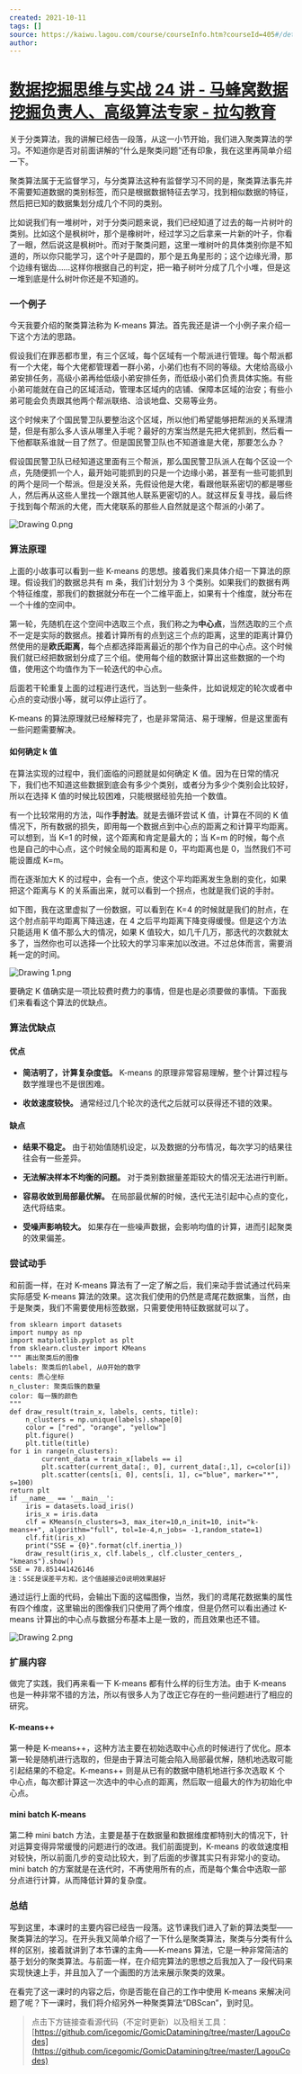 ```yaml
---
created: 2021-10-11
tags: []
source: https://kaiwu.lagou.com/course/courseInfo.htm?courseId=405#/detail/pc?id=4287
author: 
---
```


# [数据挖掘思维与实战 24 讲 - 马蜂窝数据挖掘负责人、高级算法专家 - 拉勾教育](https://kaiwu.lagou.com/course/courseInfo.htm?courseId=405#/detail/pc?id=4287)


关于分类算法，我的讲解已经告一段落，从这一小节开始，我们进入聚类算法的学习。不知道你是否对前面讲解的“什么是聚类问题”还有印象，我在这里再简单介绍一下。

聚类算法属于无监督学习，与分类算法这种有监督学习不同的是，聚类算法事先并不需要知道数据的类别标签，而只是根据数据特征去学习，找到相似数据的特征，然后把已知的数据集划分成几个不同的类别。

比如说我们有一堆树叶，对于分类问题来说，我们已经知道了过去的每一片树叶的类别。比如这个是枫树叶，那个是橡树叶，经过学习之后拿来一片新的叶子，你看了一眼，然后说这是枫树叶。而对于聚类问题，这里一堆树叶的具体类别你是不知道的，所以你只能学习，这个叶子是圆的，那个是五角星形的；这个边缘光滑，那个边缘有锯齿……这样你根据自己的判定，把一箱子树叶分成了几个小堆，但是这一堆到底是什么树叶你还是不知道的。

### 一个例子

今天我要介绍的聚类算法称为 K-means 算法。首先我还是讲一个小例子来介绍一下这个方法的思路。

假设我们在罪恶都市里，有三个区域，每个区域有一个帮派进行管理。每个帮派都有一个大佬，每个大佬都管理着一群小弟，小弟们也有不同的等级。大佬给高级小弟安排任务，高级小弟再给低级小弟安排任务，而低级小弟们负责具体实施。有些小弟可能就在自己的区域活动，管理本区域内的店铺、保障本区域的治安；有些小弟可能会负责跟其他两个帮派联络、洽谈地盘、交易等业务。

这个时候来了个国民警卫队要整治这个区域，所以他们希望能够把帮派的关系理清楚，但是有那么多人该从哪里入手呢？最好的方案当然是先把大佬抓到，然后看一下他都联系谁就一目了然了。但是国民警卫队也不知道谁是大佬，那要怎么办？

假设国民警卫队已经知道这里面有三个帮派，那么国民警卫队派人在每个区设一个点，先随便抓一个人，最开始可能抓到的只是一个边缘小弟，甚至有一些可能抓到的两个是同一个帮派。但是没关系，先假设他是大佬，看跟他联系密切的都是哪些人，然后再从这些人里找一个跟其他人联系更密切的人。就这样反复寻找，最后终于找到每个帮派的大佬，而大佬联系的那些人自然就是这个帮派的小弟了。

![Drawing 0.png](https://s0.lgstatic.com/i/image/M00/4F/87/CgqCHl9gf5yAU4WwAACqgSyrVqc484.png)

### 算法原理

上面的小故事可以看到一些 K-means 的思想。接着我们来具体介绍一下算法的原理。假设我们的数据总共有 m 条，我们计划分为 3 个类别。如果我们的数据有两个特征维度，那我们的数据就分布在一个二维平面上，如果有十个维度，就分布在一个十维的空间中。

第一轮，先随机在这个空间中选取三个点，我们称之为**中心点**，当然选取的三个点不一定是实际的数据点。接着计算所有的点到这三个点的距离，这里的距离计算仍然使用的是**欧氏距离**，每个点都选择距离最近的那个作为自己的中心点。这个时候我们就已经把数据划分成了三个组。使用每个组的数据计算出这些数据的一个均值，使用这个均值作为下一轮迭代的中心点。

后面若干轮重复上面的过程进行迭代，当达到一些条件，比如说规定的轮次或者中心点的变动很小等，就可以停止运行了。

K-means 的算法原理就已经解释完了，也是非常简洁、易于理解，但是这里面有一些问题需要解决。

#### 如何确定 k 值

在算法实现的过程中，我们面临的问题就是如何确定 K 值。因为在日常的情况下，我们也不知道这些数据到底会有多少个类别，或者分为多少个类别会比较好，所以在选择 K 值的时候比较困难，只能根据经验先拍一个数值。

有一个比较常用的方法，叫作**手肘法**。就是去循环尝试 K 值，计算在不同的 K 值情况下，所有数据的损失，即用每一个数据点到中心点的距离之和计算平均距离。可以想到，当 K=1 的时候，这个距离和肯定是最大的；当 K=m 的时候，每个点也是自己的中心点，这个时候全局的距离和是 0，平均距离也是 0，当然我们不可能设置成 K=m。

而在逐渐加大 K 的过程中，会有一个点，使这个平均距离发生急剧的变化，如果把这个距离与 K 的关系画出来，就可以看到一个拐点，也就是我们说的手肘。

如下图，我在这里虚拟了一份数据，可以看到在 K=4 的时候就是我们的肘点，在这个肘点前平均距离下降迅速，在 4 之后平均距离下降变得缓慢。但是这个方法只能适用 K 值不那么大的情况，如果 K 值较大，如几千几万，那迭代的次数就太多了，当然你也可以选择一个比较大的学习率来加以改进。不过总体而言，需要消耗一定的时间。

![Drawing 1.png](https://s0.lgstatic.com/i/image/M00/4F/7C/Ciqc1F9gf7iAKmKsAAB2Vo-8AXw694.png)

要确定 K 值确实是一项比较费时费力的事情，但是也是必须要做的事情。下面我们来看看这个算法的优缺点。

### 算法优缺点

#### 优点

-   **简洁明了，计算复杂度低。** K-means 的原理非常容易理解，整个计算过程与数学推理也不是很困难。
    
-   **收敛速度较快。** 通常经过几个轮次的迭代之后就可以获得还不错的效果。
    

#### 缺点

-   **结果不稳定。** 由于初始值随机设定，以及数据的分布情况，每次学习的结果往往会有一些差异。
    
-   **无法解决样本不均衡的问题。** 对于类别数据量差距较大的情况无法进行判断。
    
-   **容易收敛到局部最优解。** 在局部最优解的时候，迭代无法引起中心点的变化，迭代将结束。
    
-   **受噪声影响较大。** 如果存在一些噪声数据，会影响均值的计算，进而引起聚类的效果偏差。
    

### 尝试动手

和前面一样，在对 K-means 算法有了一定了解之后，我们来动手尝试通过代码来实际感受 K-means 算法的效果。这次我们使用的仍然是鸢尾花数据集，当然，由于是聚类，我们不需要使用标签数据，只需要使用特征数据就可以了。

```
from sklearn import datasets
import numpy as np
import matplotlib.pyplot as plt
from sklearn.cluster import KMeans
""" 画出聚类后的图像
labels: 聚类后的label, 从0开始的数字
cents: 质心坐标
n_cluster: 聚类后簇的数量
color: 每一簇的颜色
""" 
def draw_result(train_x, labels, cents, title):
    n_clusters = np.unique(labels).shape[0]
    color = ["red", "orange", "yellow"]
    plt.figure()
    plt.title(title)
for i in range(n_clusters):
        current_data = train_x[labels == i]
        plt.scatter(current_data[:, 0], current_data[:,1], c=color[i])
        plt.scatter(cents[i, 0], cents[i, 1], c="blue", marker="*", s=100)
return plt
if __name__ == '__main__':
    iris = datasets.load_iris()
    iris_x = iris.data
    clf = KMeans(n_clusters=3, max_iter=10,n_init=10, init="k-means++", algorithm="full", tol=1e-4,n_jobs= -1,random_state=1)
    clf.fit(iris_x)
    print("SSE = {0}".format(clf.inertia_))
    draw_result(iris_x, clf.labels_, clf.cluster_centers_, "kmeans").show()
SSE = 78.851441426146
注：SSE是误差平方和，这个值越接近0说明效果越好
```

通过运行上面的代码，会输出下面的这幅图像，当然，我们的鸢尾花数据集的属性有四个维度，这里输出的图像我们只使用了两个维度，但是仍然可以看出通过 K-means 计算出的中心点与数据分布基本上是一致的，而且效果也还不错。

![Drawing 2.png](https://s0.lgstatic.com/i/image/M00/4F/7C/Ciqc1F9gf8yAJ8IgAAA_Qm-JjDU571.png)

### 扩展内容

做完了实践，我们再来看一下 K-means 都有什么样的衍生方法。由于 K-means 也是一种非常不错的方法，所以有很多人为了改正它存在的一些问题进行了相应的研究。

#### K-means++

第一种是 K-means++，这种方法主要在初始选取中心点的时候进行了优化。原本第一轮是随机进行选取的，但是由于算法可能会陷入局部最优解，随机地选取可能引起结果的不稳定。K-means++ 则是从已有的数据中随机地进行多次选取 K 个中心点，每次都计算这一次选中的中心点的距离，然后取一组最大的作为初始化中心点。

#### mini batch K-means

第二种 mini batch 方法，主要是基于在数据量和数据维度都特别大的情况下，针对运算变得异常缓慢的问题进行的改进。我们前面提到，K-means 的收敛速度相对较快，所以前面几步的变动比较大，到了后面的步骤其实只有非常小的变动。mini batch 的方案就是在迭代时，不再使用所有的点，而是每个集合中选取一部分点进行计算，从而降低计算的复杂度。

### 总结

写到这里，本课时的主要内容已经告一段落。这节课我们进入了新的算法类型——聚类算法的学习。在开头我又简单介绍了一下什么是聚类算法，聚类与分类有什么样的区别，接着就讲到了本节课的主角——K-means 算法，它是一种非常简洁的基于划分的聚类算法。与前面一样，在介绍完算法的思想之后我加入了一段代码来实现快速上手，并且加入了一个画图的方法来展示聚类的效果。

在看完了这一课时的内容之后，你是否能在自己的工作中使用 K-means 来解决问题了呢？下一课时，我们将介绍另外一种聚类算法“DBScan”，到时见。

> 点击下方链接查看源代码（不定时更新）以及相关工具：  
> [https://github.com/icegomic/GomicDatamining/tree/master/LagouCodes](https://github.com/icegomic/GomicDatamining/tree/master/LagouCodes)
